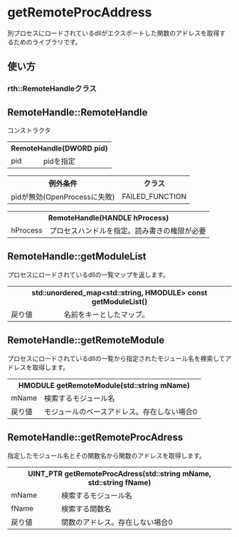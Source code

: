 # getRemoteProcAddress
別プロセスにロードされているdllがエクスポートした関数のアドレスを取得するためのライブラリです。  
## 使い方  
### rth::RemoteHandleクラス
## RemoteHandle::RemoteHandle 
コンストラクタ
<table>
  <tr>
    <th colspan="2">RemoteHandle(DWORD pid)</th>
  </tr>
  <tr>
    <td>pid</td> <td>pidを指定</td>
  </tr>
</table>
<table>
  <tr>
    <th>例外条件</th><th>クラス</th>
  </tr>
  <tr>
    <td>pidが無効(OpenProcessに失敗)</td> <td>FAILED_FUNCTION</td>
  </tr>
</table>

<table>
  <tr>
    <th colspan="2">RemoteHandle(HANDLE hProcess)</th></th>
  </tr>
  <tr>
    <td>hProcess</td> <td>プロセスハンドルを指定。読み書きの権限が必要</td>
  </tr>
</table>  

## RemoteHandle::getModuleList  
プロセスにロードされているdllの一覧マップを返します。
<table>
  <tr>
    <th colspan="2">std::unordered_map&lt;std::string, HMODULE&gt; const getModuleList()</th>
  </tr>
  <tr>
    <td>戻り値</td> <td>名前をキーとしたマップ。</td>
  </tr>
</table>

## RemoteHandle::getRemoteModule
プロセスにロードされているdllの一覧から指定されたモジュール名を検索してアドレスを取得します。
<table>
  <tr>
    <th colspan="2">HMODULE getRemoteModule(std::string mName)</th>
  </tr>
    <tr>
    <td>mName</td> <td>検索するモジュール名</td>
  </tr>
  <tr>
    <td>戻り値</td> <td>モジュールのベースアドレス。存在しない場合0</td>
  </tr>
</table>  

## RemoteHandle::getRemoteProcAdress  
指定したモジュール名とその関数名から関数のアドレスを取得します。
<table>
  <tr>
    <th colspan="2">UINT_PTR getRemoteProcAdress(std::string mName, std::string fName)</th>
  </tr>
    <tr>
    <td>mName</td> <td>検索するモジュール名</td>
  </tr>
      <tr>
    <td>fName</td> <td>検索する関数名</td>
  </tr>
  <tr>
    <td>戻り値</td> <td>関数のアドレス。存在しない場合0</td>
  </tr>
</table>
